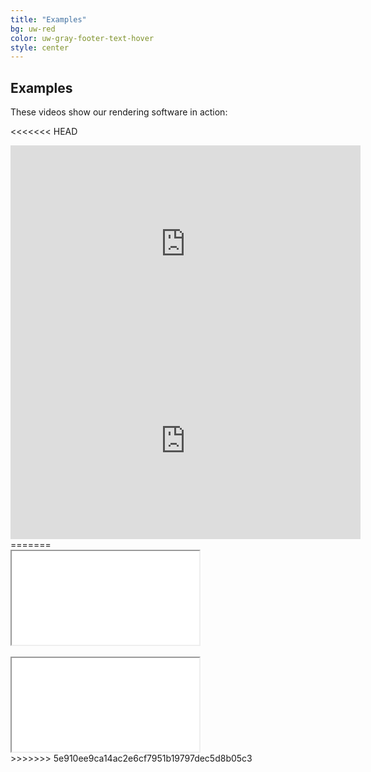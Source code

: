 ```yaml
---
title: "Examples"
bg: uw-red
color: uw-gray-footer-text-hover
style: center
---
```


## Examples

These videos show our rendering software in action:

<<<<<<< HEAD
<iframe width="560" height="315" src="https://www.youtube.com/embed/E-zf6jJf_cs" frameborder="0" allow="accelerometer; autoplay; clipboard-write; encrypted-media; gyroscope; picture-in-picture" allowfullscreen></iframe>

<iframe width="560" height="315" src="https://www.youtube.com/embed/KKkhtwf4DKI" frameborder="0" allow="accelerometer; autoplay; clipboard-write; encrypted-media; gyroscope; picture-in-picture" allowfullscreen></iframe>
=======
<div class="icontain"><iframe src="//www.youtube.com/embed/E-zf6jJf_cs" allowfullscreen></iframe></div>
<br />
<div class="icontain"><iframe src="//www.youtube.com/embed/KKkhtwf4DKI" allowfullscreen></iframe></div>
>>>>>>> 5e910ee9ca14ac2e6cf7951b19797dec5d8b05c3
